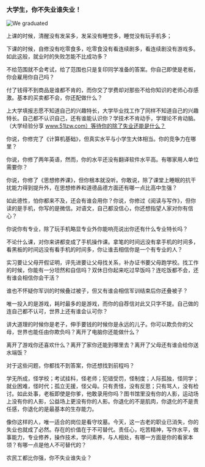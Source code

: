 ### 大学生，你不失业谁失业！

![We graduated](https://qzs.qzone.qq.com/qzone/space_item/orig/14/100926_dec5.jpg)

  上课的时候，清醒没有发呆多，发呆没有睡觉多，睡觉没有玩手机多；

  下课的时候，自修没有吃零食多，吃零食没有看连续剧多，看连续剧没有游戏多。如此这般，就业时的失败怎能不比成功多？

  不给范围就不会考试，给了范围也只是复印同学准备的答案。你自己即使是老板，你会雇用你自己吗？

  付了钱得不到商品是谁都不肯的，而你交了学费却对那些不给你知识的老师心存感激。基本的买卖都不会，你还配做什么？

  上大学填报志愿不知道自己的兴趣特长，大学毕业找工作了同样不知道自己的兴趣特长。自己都不认识自己，还有谁能认识你？学技术不肯动手，学理论不肯动脑。（大学经验分享 www.51lzw.com）等待你的除了失业还能是什么？

  你说，你修完了《计算机基础》，但真实水平与小学生大体相当。你的竞争力在哪里？

  你说，你修了两年英语，然而，你的水平还没有翻译软件水平高。有哪家用人单位需要你？

  你说，你修了《思想修养课》，但你根本就没听。你敢说，除了课堂上睡眠的抗干扰能力得到提升外，在思想修养和道德品德方面还有哪一点比高中生强？

  如此德性，怕你都来不及，还会有谁会用你？你说，你修过《阅读与写作》，但你读的是手机，你写的是微信。对语文，自己都没信心，你还想指望人家对你有信心？

  你说你有专业，除了玩手机略显专业外你能响亮说出你还有什么专业特长吗？

  不论什么课，对你来讲都变成了手机操作课。拿笔的时间远没有拿手机的时间多，看黑板的时间远没有看手机的时间多，你让谁去相信你是一个有专业的人？

  实习要让父母开假证明，评先进要让父母找关系，补办证书要父母跑学校。找工作的时候，你能有一分坦然和自信吗？双休日你起来吃过早饭吗？连吃饭都不会，还有谁会相信你会干活？

  谁也不怀疑你军训的时候叠过被子，但又有谁会相信军训结束后你还叠被子？

  唯一投入的是游戏，耗时最多的是游戏，而你的自荐信对此又只字不提。自己做的连自己都不认可，世界上还有谁会认可你？

  讲大道理的时候你是老子，伸手要钱的时候你是永远的儿子。你可以欺负你的父母，世界也能任由你欺负吗？离开了电脑你还能做什么？

  离开了游戏你还喜欢什么？离开了家你还能到哪里去？离开了父母还有谁会给你送水端饭？

  对于这些问题，你都找不到答案，你还想找到前程吗？

  学无所成，怪学校；考试挂科，怪老师；犯错受罚，怪制度；人际孤独，怪同学；就业困难，怪时代；孤立无援，怪父母。只有责怪，没有反思；只有骂人，没有检讨。如此处事，老板即使是你爹，他敢录用你吗？图书馆里没有你的人影，运动场上没有你的人影，公益场上更没有你的人影。你退化的不是肌肉，你退化的不是责任感，你退化的是最基本的生存能力。

  像你这样的人，唯一适合的岗位是看守坟墓。今天，这一古老的职业已消失，你的失业也就成了必然。存在的价值在于不可替代。责任心，吃苦精神，写作水平，做事能力，专业修养，操作技术，学问素养，与人相处，有哪一方面是你的看家本领？有哪一点是他人不可替代的？

  农民工都比你强，你不失业谁失业？
